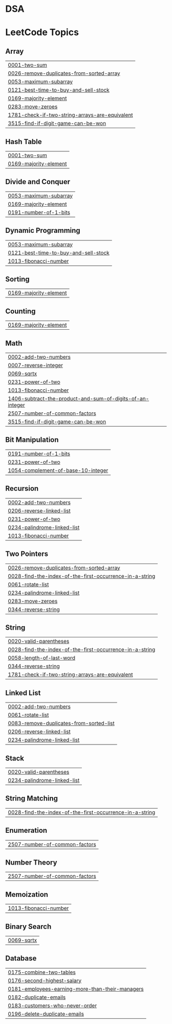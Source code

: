 # DSA



<!---LeetCode Topics Start-->
# LeetCode Topics
## Array
|  |
| ------- |
| [0001-two-sum](https://github.com/ParamjeetSlathia/DSA/tree/master/0001-two-sum) |
| [0026-remove-duplicates-from-sorted-array](https://github.com/ParamjeetSlathia/DSA/tree/master/0026-remove-duplicates-from-sorted-array) |
| [0053-maximum-subarray](https://github.com/ParamjeetSlathia/DSA/tree/master/0053-maximum-subarray) |
| [0121-best-time-to-buy-and-sell-stock](https://github.com/ParamjeetSlathia/DSA/tree/master/0121-best-time-to-buy-and-sell-stock) |
| [0169-majority-element](https://github.com/ParamjeetSlathia/DSA/tree/master/0169-majority-element) |
| [0283-move-zeroes](https://github.com/ParamjeetSlathia/DSA/tree/master/0283-move-zeroes) |
| [1781-check-if-two-string-arrays-are-equivalent](https://github.com/ParamjeetSlathia/DSA/tree/master/1781-check-if-two-string-arrays-are-equivalent) |
| [3515-find-if-digit-game-can-be-won](https://github.com/ParamjeetSlathia/DSA/tree/master/3515-find-if-digit-game-can-be-won) |
## Hash Table
|  |
| ------- |
| [0001-two-sum](https://github.com/ParamjeetSlathia/DSA/tree/master/0001-two-sum) |
| [0169-majority-element](https://github.com/ParamjeetSlathia/DSA/tree/master/0169-majority-element) |
## Divide and Conquer
|  |
| ------- |
| [0053-maximum-subarray](https://github.com/ParamjeetSlathia/DSA/tree/master/0053-maximum-subarray) |
| [0169-majority-element](https://github.com/ParamjeetSlathia/DSA/tree/master/0169-majority-element) |
| [0191-number-of-1-bits](https://github.com/ParamjeetSlathia/DSA/tree/master/0191-number-of-1-bits) |
## Dynamic Programming
|  |
| ------- |
| [0053-maximum-subarray](https://github.com/ParamjeetSlathia/DSA/tree/master/0053-maximum-subarray) |
| [0121-best-time-to-buy-and-sell-stock](https://github.com/ParamjeetSlathia/DSA/tree/master/0121-best-time-to-buy-and-sell-stock) |
| [1013-fibonacci-number](https://github.com/ParamjeetSlathia/DSA/tree/master/1013-fibonacci-number) |
## Sorting
|  |
| ------- |
| [0169-majority-element](https://github.com/ParamjeetSlathia/DSA/tree/master/0169-majority-element) |
## Counting
|  |
| ------- |
| [0169-majority-element](https://github.com/ParamjeetSlathia/DSA/tree/master/0169-majority-element) |
## Math
|  |
| ------- |
| [0002-add-two-numbers](https://github.com/ParamjeetSlathia/DSA/tree/master/0002-add-two-numbers) |
| [0007-reverse-integer](https://github.com/ParamjeetSlathia/DSA/tree/master/0007-reverse-integer) |
| [0069-sqrtx](https://github.com/ParamjeetSlathia/DSA/tree/master/0069-sqrtx) |
| [0231-power-of-two](https://github.com/ParamjeetSlathia/DSA/tree/master/0231-power-of-two) |
| [1013-fibonacci-number](https://github.com/ParamjeetSlathia/DSA/tree/master/1013-fibonacci-number) |
| [1406-subtract-the-product-and-sum-of-digits-of-an-integer](https://github.com/ParamjeetSlathia/DSA/tree/master/1406-subtract-the-product-and-sum-of-digits-of-an-integer) |
| [2507-number-of-common-factors](https://github.com/ParamjeetSlathia/DSA/tree/master/2507-number-of-common-factors) |
| [3515-find-if-digit-game-can-be-won](https://github.com/ParamjeetSlathia/DSA/tree/master/3515-find-if-digit-game-can-be-won) |
## Bit Manipulation
|  |
| ------- |
| [0191-number-of-1-bits](https://github.com/ParamjeetSlathia/DSA/tree/master/0191-number-of-1-bits) |
| [0231-power-of-two](https://github.com/ParamjeetSlathia/DSA/tree/master/0231-power-of-two) |
| [1054-complement-of-base-10-integer](https://github.com/ParamjeetSlathia/DSA/tree/master/1054-complement-of-base-10-integer) |
## Recursion
|  |
| ------- |
| [0002-add-two-numbers](https://github.com/ParamjeetSlathia/DSA/tree/master/0002-add-two-numbers) |
| [0206-reverse-linked-list](https://github.com/ParamjeetSlathia/DSA/tree/master/0206-reverse-linked-list) |
| [0231-power-of-two](https://github.com/ParamjeetSlathia/DSA/tree/master/0231-power-of-two) |
| [0234-palindrome-linked-list](https://github.com/ParamjeetSlathia/DSA/tree/master/0234-palindrome-linked-list) |
| [1013-fibonacci-number](https://github.com/ParamjeetSlathia/DSA/tree/master/1013-fibonacci-number) |
## Two Pointers
|  |
| ------- |
| [0026-remove-duplicates-from-sorted-array](https://github.com/ParamjeetSlathia/DSA/tree/master/0026-remove-duplicates-from-sorted-array) |
| [0028-find-the-index-of-the-first-occurrence-in-a-string](https://github.com/ParamjeetSlathia/DSA/tree/master/0028-find-the-index-of-the-first-occurrence-in-a-string) |
| [0061-rotate-list](https://github.com/ParamjeetSlathia/DSA/tree/master/0061-rotate-list) |
| [0234-palindrome-linked-list](https://github.com/ParamjeetSlathia/DSA/tree/master/0234-palindrome-linked-list) |
| [0283-move-zeroes](https://github.com/ParamjeetSlathia/DSA/tree/master/0283-move-zeroes) |
| [0344-reverse-string](https://github.com/ParamjeetSlathia/DSA/tree/master/0344-reverse-string) |
## String
|  |
| ------- |
| [0020-valid-parentheses](https://github.com/ParamjeetSlathia/DSA/tree/master/0020-valid-parentheses) |
| [0028-find-the-index-of-the-first-occurrence-in-a-string](https://github.com/ParamjeetSlathia/DSA/tree/master/0028-find-the-index-of-the-first-occurrence-in-a-string) |
| [0058-length-of-last-word](https://github.com/ParamjeetSlathia/DSA/tree/master/0058-length-of-last-word) |
| [0344-reverse-string](https://github.com/ParamjeetSlathia/DSA/tree/master/0344-reverse-string) |
| [1781-check-if-two-string-arrays-are-equivalent](https://github.com/ParamjeetSlathia/DSA/tree/master/1781-check-if-two-string-arrays-are-equivalent) |
## Linked List
|  |
| ------- |
| [0002-add-two-numbers](https://github.com/ParamjeetSlathia/DSA/tree/master/0002-add-two-numbers) |
| [0061-rotate-list](https://github.com/ParamjeetSlathia/DSA/tree/master/0061-rotate-list) |
| [0083-remove-duplicates-from-sorted-list](https://github.com/ParamjeetSlathia/DSA/tree/master/0083-remove-duplicates-from-sorted-list) |
| [0206-reverse-linked-list](https://github.com/ParamjeetSlathia/DSA/tree/master/0206-reverse-linked-list) |
| [0234-palindrome-linked-list](https://github.com/ParamjeetSlathia/DSA/tree/master/0234-palindrome-linked-list) |
## Stack
|  |
| ------- |
| [0020-valid-parentheses](https://github.com/ParamjeetSlathia/DSA/tree/master/0020-valid-parentheses) |
| [0234-palindrome-linked-list](https://github.com/ParamjeetSlathia/DSA/tree/master/0234-palindrome-linked-list) |
## String Matching
|  |
| ------- |
| [0028-find-the-index-of-the-first-occurrence-in-a-string](https://github.com/ParamjeetSlathia/DSA/tree/master/0028-find-the-index-of-the-first-occurrence-in-a-string) |
## Enumeration
|  |
| ------- |
| [2507-number-of-common-factors](https://github.com/ParamjeetSlathia/DSA/tree/master/2507-number-of-common-factors) |
## Number Theory
|  |
| ------- |
| [2507-number-of-common-factors](https://github.com/ParamjeetSlathia/DSA/tree/master/2507-number-of-common-factors) |
## Memoization
|  |
| ------- |
| [1013-fibonacci-number](https://github.com/ParamjeetSlathia/DSA/tree/master/1013-fibonacci-number) |
## Binary Search
|  |
| ------- |
| [0069-sqrtx](https://github.com/ParamjeetSlathia/DSA/tree/master/0069-sqrtx) |
## Database
|  |
| ------- |
| [0175-combine-two-tables](https://github.com/ParamjeetSlathia/DSA/tree/master/0175-combine-two-tables) |
| [0176-second-highest-salary](https://github.com/ParamjeetSlathia/DSA/tree/master/0176-second-highest-salary) |
| [0181-employees-earning-more-than-their-managers](https://github.com/ParamjeetSlathia/DSA/tree/master/0181-employees-earning-more-than-their-managers) |
| [0182-duplicate-emails](https://github.com/ParamjeetSlathia/DSA/tree/master/0182-duplicate-emails) |
| [0183-customers-who-never-order](https://github.com/ParamjeetSlathia/DSA/tree/master/0183-customers-who-never-order) |
| [0196-delete-duplicate-emails](https://github.com/ParamjeetSlathia/DSA/tree/master/0196-delete-duplicate-emails) |
<!---LeetCode Topics End-->